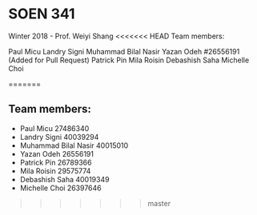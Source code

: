 # SOEN 341
Winter 2018 - Prof. Weiyi Shang
<<<<<<< HEAD
Team members: 

Paul	Micu
Landry	Signi
Muhammad Bilal	Nasir
Yazan	Odeh #26556191 (Added for Pull Request)
Patrick	Pin
Mila	Roisin
Debashish	Saha
Michelle	Choi



=======
## Team members: 

* Paul	Micu 27486340
* Landry	Signi 40039294
* Muhammad Bilal Nasir 40015010
* Yazan	Odeh 26556191
* Patrick Pin 26789366
* Mila Roisin 29575774
* Debashish	Saha 40019349
* Michelle	Choi 26397646
>>>>>>> master

